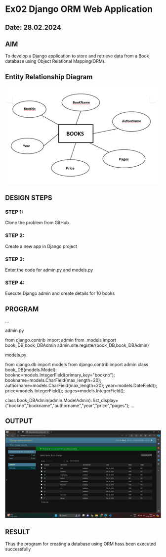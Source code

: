 # Ex02 Django ORM Web Application
## Date: 28.02.2024

## AIM
To develop a Django application to store and retrieve data from a Book database using Object Relational Mapping(ORM).

## Entity Relationship Diagram

![alt text](<Screenshot 2024-03-04 135425.png>)

## DESIGN STEPS

### STEP 1:
Clone the problem from GitHub

### STEP 2:
Create a new app in Django project

### STEP 3:
Enter the code for admin.py and models.py

### STEP 4:
Execute Django admin and create details for 10 books

## PROGRAM
...

admin.py

from django.contrib import admin
from .models import book_DB,book_DBAdmin
admin.site.register(book_DB,book_DBAdmin)

models.py

from django.db import models
from django.contrib import admin
class book_DB(models.Model):
    bookno=models.IntegerField(primary_key="bookno");
    bookname=models.CharField(max_length=20);
    authorname=models.CharField(max_length=20);
    year=models.DateField();
    price=models.IntegerField();
    pages=models.IntegerField();

class book_DBAdmin(admin.ModelAdmin):
   list_display=("bookno","bookname","authorname","year","price","pages");
...

## OUTPUT

![alt text](<Screenshot 2024-02-28 093637.png>)


## RESULT
Thus the program for creating a database using ORM hass been executed successfully
